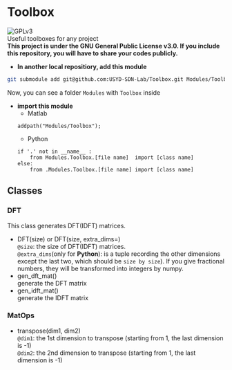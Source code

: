 # Toolbox
![GPLv3](https://www.gnu.org/graphics/gplv3-or-later-sm.png)<br>
Useful toolboxes for any project<br>
**This project is under the GNU General Public License v3.0. If you include this repository, you will have to share your codes publicly.**
* **In another local repositiory, add this module**
```sh
git submodule add git@github.com:USYD-SDN-Lab/Toolbox.git Modules/Toolbox
```
Now, you can see a folder `Modules` with `Toolbox` inside
* **import this module**
	* Matlab
	```
	addpath("Modules/Toolbox");
	```
	* Python
	```
	if '.' not in __name__ :
		from Modules.Toolbox.[file name]  import [class name]
	else:
		from .Modules.Toolbox.[file name] import [class name]
	```

## Classes
### DFT
This class generates DFT(IDFT) matrices.
* DFT(size) or DFT(size, extra_dims=)<br>
`@size`: the size of DFT(IDFT) matrices. <br>
`@extra_dims`(only for **Python**): is a tuple recording the other dimensions except the last two, which should be `size by size`). If you give fractional numbers, they will be transformed into integers by numpy.
* gen_dft_mat()<br>
generate the DFT matrix
* gen_idft_mat()<br>
generate the IDFT matrix

### MatOps
* transpose(dim1, dim2)<br>
`@dim1`: the 1st dimension to transpose (starting from 1, the last dimension is -1)<br>
`@dim2`: the 2nd dimension to transpose (starting from 1, the last dimension is -1)<br>

